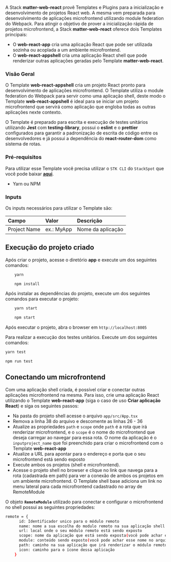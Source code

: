 A Stack **matter-web-react** provê Templates e Plugins para a inicialização e desenvolvimento de projetos React web. A mesma vem preparada para desenvolvimento de aplicações microfrontend utilizando module federation do Webpack. Para atingir o objetivo de prover a inicialização rápida de projetos microfrontend, a Stack **matter-web-react** oferece dois Templates principais: 

- O **web-react-app** cria uma aplicação React que pode ser utilizada sozinha ou acoplada a um ambiente microfrontend. 
- O **web-react-appshell** cria uma aplicação React shell que pode renderizar outras aplicações geradas pelo Template **matter-web-react**.

### Visão Geral

O Template **web-react-appshell** cria um projeto React pronto para desenvolvimento de aplicações microfrontend. O Template utiliza o module federation do Webpack para servir como uma aplicação shell, deste modo o Template **web-react-appshell** é ideal para se iniciar um projeto microfrontend que servirá como aplicação que engloba todas as outras aplicações nexte contexto.

O Template é preparado para escrita e execução de testes unitários utilizando **Jest** com **testing-library**, possui o **eslint** e o **prettier** configurados para garantir a padronização de escrita de código entre os desenvolvedores e já possui a dependência do **react-router-dom** como sistema de rotas.

### Pré-requisitos

Para utilizar esse Template você precisa utilizar o `STK CLI` do `StackSpot` que você pode baixar [**aqui**](https://stackspot.com.br/).

- Yarn ou NPM

### Inputs

Os inputs necessários para utilizar o Template são:

| **Campo**    | **Valor**  | **Descrição**     |
| :----------- | :--------- | :---------------- |
| Project Name | ex.: MyApp | Nome da aplicação |

## Execução do projeto criado

Após criar o projeto, acesse o diretório **app** e execute um dos seguintes comandos:

```bash
    yarn
```

```bash
    npm install
```

Após instalar as dependências do projeto, execute um dos seguintes comandos para executar o projeto:

```bash
    yarn start
```

```bash
    npm start
```

Após executar o projeto, abra o browser em `http://localhost:8005`

Para realizar a execução dos testes unitários. Execute um dos seguintes comandos:

```bash
yarn test
```

```bash
npm run test
```

## Conectando um microfrontend

Com uma aplicação shell criada, é possível criar e conectar outras aplicações microfrontend na mesma. Para isso, crie uma aplicação React utilizando o Template **web-react-app** (siga o caso de uso **Criar aplicação React**) e siga os seguintes passos:

- Na pasta do projeto shell acesse o arquivo `app/src/App.tsx`
- Remova a linha 38 do arquivo e descomente as linhas 26 - 36
- Atualize as propriedades `path` e `scope` onde `path` é a rota que irá renderizar microfrontend, e o `scope` é o nome do microfrontend que deseja carregar ao navegar para essa rota. O nome da aplicação é o `inputproject_name` que foi preenchido para criar o microfrontend com o Template **web-react-app**
- Atualize a URL para apontar para o endereço e porta que o seu microfrontend está sendo exposto
- Execute ambos os projetos (shell e microfrontend).
- Acesse o projeto shell no browser e clique no link que navega para a rota (cadastrada em path) para ver a conexão de ambos os projetos em um ambiente microfrontend. O Template shell base adiciona um link no menu lateral para cada microfrontend cadastrado no array de RemoteModule

O objeto **`RemoteModule`** utilizado para conectar e configurar o microfrontend no shell possui as seguintes propriedades:

```bash
remote = {
      id: Identificador unico para o módulo remoto
      name: nome a sua escolha do modulo remoto na sua aplicação shell
      url: local onde o seu módulo remoto está sendo exposto
      scope: nome da aplicação que está sendo exposta(você pode achar esse nome no arquivo webpack.config.js no plugin ModuleFederationPlugin)
      module: conteúdo sendo exposto(você pode achar esse nome no arquivo webpack.config.js in ModuleFederationPlugin )
      path: caminho na sua aplicação que irá renderizar o módulo remoto
      icon: caminho para o ícone dessa aplicação
    }
```
